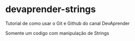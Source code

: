 # devaprender-strings
Tutorial de como usar o Git e Github do canal DevAprender

Somente um codigo com manipulação de Strings
